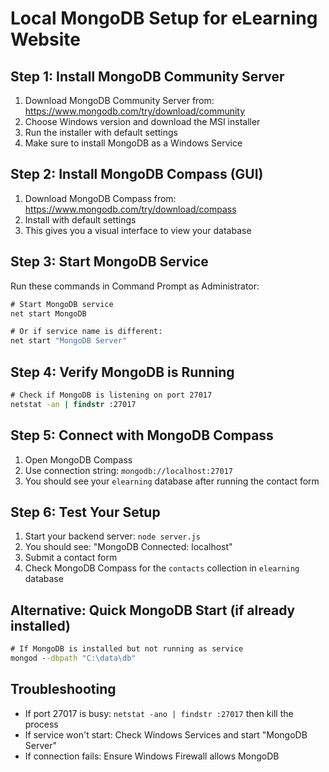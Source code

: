# Local MongoDB Setup for eLearning Website

## Step 1: Install MongoDB Community Server
1. Download MongoDB Community Server from: https://www.mongodb.com/try/download/community
2. Choose Windows version and download the MSI installer
3. Run the installer with default settings
4. Make sure to install MongoDB as a Windows Service

## Step 2: Install MongoDB Compass (GUI)
1. Download MongoDB Compass from: https://www.mongodb.com/try/download/compass
2. Install with default settings
3. This gives you a visual interface to view your database

## Step 3: Start MongoDB Service
Run these commands in Command Prompt as Administrator:

```cmd
# Start MongoDB service
net start MongoDB

# Or if service name is different:
net start "MongoDB Server"
```

## Step 4: Verify MongoDB is Running
```cmd
# Check if MongoDB is listening on port 27017
netstat -an | findstr :27017
```

## Step 5: Connect with MongoDB Compass
1. Open MongoDB Compass
2. Use connection string: `mongodb://localhost:27017`
3. You should see your `elearning` database after running the contact form

## Step 6: Test Your Setup
1. Start your backend server: `node server.js`
2. You should see: "MongoDB Connected: localhost"
3. Submit a contact form
4. Check MongoDB Compass for the `contacts` collection in `elearning` database

## Alternative: Quick MongoDB Start (if already installed)
```cmd
# If MongoDB is installed but not running as service
mongod --dbpath "C:\data\db"
```

## Troubleshooting
- If port 27017 is busy: `netstat -ano | findstr :27017` then kill the process
- If service won't start: Check Windows Services and start "MongoDB Server"
- If connection fails: Ensure Windows Firewall allows MongoDB
